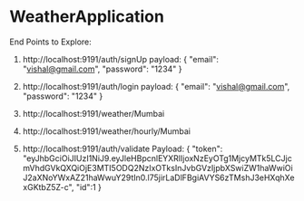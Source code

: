 # WeatherApplication

End Points to Explore: 

1. http://localhost:9191/auth/signUp
payload: 
{
    "email": "vishal@gmail.com",
    "password": "1234"
}

2. http://localhost:9191/auth/login
payload: 
{
    "email": "vishal@gmail.com",
    "password": "1234"
}

3. http://localhost:9191/weather/Mumbai
4. http://localhost:9191/weather/hourly/Mumbai
5. http://localhost:9191/auth/validate
  Payload: {
    "token": "eyJhbGciOiJIUzI1NiJ9.eyJleHBpcnlEYXRlIjoxNzEyOTg1MjcyMTk5LCJjcmVhdGVkQXQiOjE3MTI5ODQ2NzIxOTksInJvbGVzIjpbXSwiZW1haWwiOiJ2aXNoYWxAZ21haWwuY29tIn0.l75jirLaDlFBgiAVYS6zTMshJ3eHXqhXexGKtbZ5Z-c",
    "id":1
}
